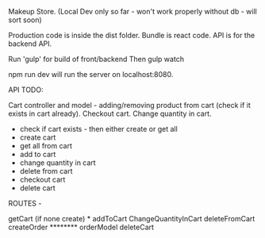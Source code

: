 Makeup Store. (Local Dev only so far - won't work properly without db - will sort soon)

Production code is inside the dist folder. Bundle is react code. API is for the backend API.

Run 'gulp' for build of front/backend
Then gulp watch

npm run dev will run the server on localhost:8080.


API TODO:

Cart controller and model - adding/removing product from cart (check if it exists in cart already). Checkout cart. Change quantity in cart.

- check if cart exists - then either create or get all
- create cart
- get all from cart
- add to cart
- change quantity in cart
- delete from cart
- checkout cart
- delete cart


ROUTES -

getCart (if none create) *
addToCart
ChangeQuantityInCart
deleteFromCart
createOrder ******** orderModel
deleteCart
